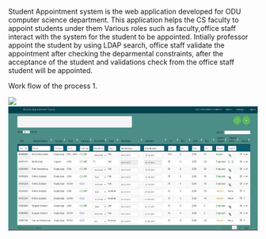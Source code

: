 
Student Appointment system is the web application developed for ODU computer science department. This application helps the CS faculty to appoint students under them
Various roles such as faculty,office staff interact with the system for the student to be appointed.
Intially professor appoint the student by using LDAP search, office staff validate the appointment after checking the deparmental constraints, after the acceptance of the student and validations check from the office staff student will be appointed.

Work flow of the process
1.

<a href="https://github.com/saikaranbalmuri/StudentAppointmentSystem/tree/master/Assets/Uploads/jpg.JPG" target="_blank">
<img src="https://github.com/saikaranbalmuri/StudentAppointmentSystem/tree/master/Assets/Uploads/jpg.JPG" height="250">
</a>

<a href="https://github.com/saikaranbalmuri/officenotes/blob/master/src/main/resources/jpg.JPG" target="_blank">
<img src="https://github.com/saikaranbalmuri/officenotes/blob/master/src/main/resources/jpg.JPG" height="250">
</a>

